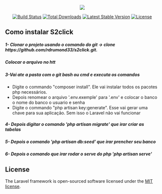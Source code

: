 <p align="center"><img src="https://laravel.com/assets/img/components/logo-laravel.svg"></p>

<p align="center">
<a href="https://travis-ci.org/laravel/framework"><img src="https://travis-ci.org/laravel/framework.svg" alt="Build Status"></a>
<a href="https://packagist.org/packages/laravel/framework"><img src="https://poser.pugx.org/laravel/framework/d/total.svg" alt="Total Downloads"></a>
<a href="https://packagist.org/packages/laravel/framework"><img src="https://poser.pugx.org/laravel/framework/v/stable.svg" alt="Latest Stable Version"></a>
<a href="https://packagist.org/packages/laravel/framework"><img src="https://poser.pugx.org/laravel/framework/license.svg" alt="License"></a>
</p>

## Como instalar S2click
<h5>1- Clonar o projeto usando o comando  do git -> clone https://github.com/rdrumond33/s2click.git.</h5>
<h5>Colocar o arquivo no htt</h5>    
<h5>3-Vai ate a pasta com o git bash ou cmd e executa os comandos</h5>
<ul>
 <li>
 Digite o commando "composer install". Ele vai instalar todos os pacotes php necessários.
</li>
<li>
Depois renomear o arquivo '.env.exemple' para '.env' e colocar o banco o nome do banco o usuario e senha
</li>
<li>
Digite o commando "php artisan key:generate". Esse vai gerar uma chave para sua aplicação. Sem isso o Laravel não vai funcionar  
</li>
</ul>


<h5>4- Depois digitar o comando 'php artisan migrate' que irar criar as tabelas</h5>

<h5>5- Depois o comando  'php artisan db:seed' que irar prencher seu banco</h5>
<h5>6- Depois o comando que irar rodar o serve do php 'php artisan serve'</h5>


## License

The Laravel framework is open-sourced software licensed under the [MIT license](https://opensource.org/licenses/MIT).
